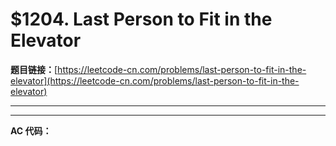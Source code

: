 # $1204. Last Person to Fit in the Elevator

**题目链接：**[https://leetcode-cn.com/problems/last-person-to-fit-in-the-elevator](https://leetcode-cn.com/problems/last-person-to-fit-in-the-elevator)

---

<Cards card="leetcode_1204_last-person-to-fit-in-the-elevator"></Cards>

---

**AC 代码：**

```java

```